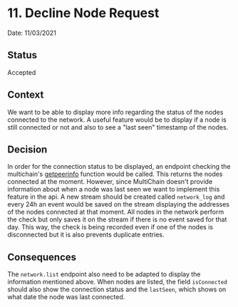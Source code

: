 # 11. Decline Node Request

Date: 11/03/2021

## Status

Accepted

## Context

We want to be able to display more info regarding the status of the nodes connected to the network. A useful feature would be to display if a node is still connected or not and also to see a "last seen" timestamp of the nodes.

## Decision

In order for the connection status to be displayed, an endpoint checking the multichain's [getpeerinfo](https://www.multichain.com/developers/json-rpc-api/) function would be called. This returns the nodes connected at the moment. However, since MultiChain doesn't provide information about when a node was last seen we want to implement this feature in the api. A new stream should be created called `network_log` and every 24h an event would be saved on the stream displaying the addresses of the nodes connected at that moment. All nodes in the network perform the check but only saves it on the stream if there is no event saved for that day. This way, the check is being recorded even if one of the nodes is disconnected but it is also prevents duplicate entries.

## Consequences

The `network.list` endpoint also need to be adapted to display the information mentioned above. When nodes are listed, the field `isConnected` should also show the connection status and the `lastSeen`, which shows on what date the node was last connected.
